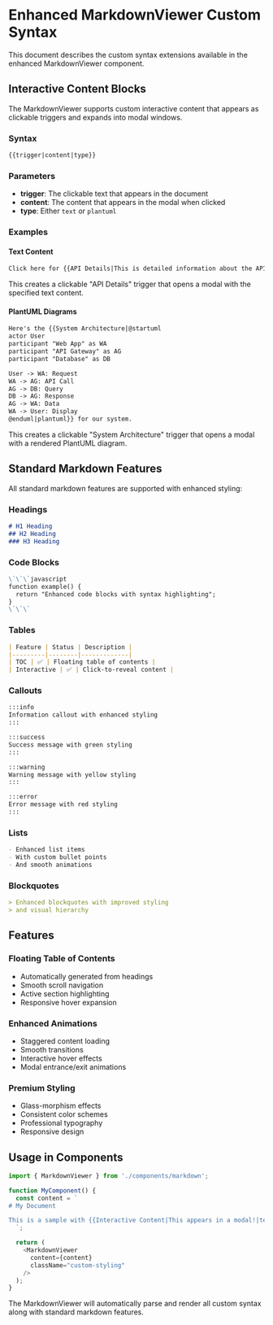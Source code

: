 # Enhanced MarkdownViewer Custom Syntax

This document describes the custom syntax extensions available in the enhanced MarkdownViewer component.

## Interactive Content Blocks

The MarkdownViewer supports custom interactive content that appears as clickable triggers and expands into modal windows.

### Syntax

```markdown
{{trigger|content|type}}
```

### Parameters

- **trigger**: The clickable text that appears in the document
- **content**: The content that appears in the modal when clicked
- **type**: Either `text` or `plantuml`

### Examples

#### Text Content

```markdown
Click here for {{API Details|This is detailed information about the API that will appear in a modal window.|text}} more information.
```

This creates a clickable "API Details" trigger that opens a modal with the specified text content.

#### PlantUML Diagrams

```markdown
Here's the {{System Architecture|@startuml
actor User
participant "Web App" as WA
participant "API Gateway" as AG
participant "Database" as DB

User -> WA: Request
WA -> AG: API Call
AG -> DB: Query
DB -> AG: Response
AG -> WA: Data
WA -> User: Display
@enduml|plantuml}} for our system.
```

This creates a clickable "System Architecture" trigger that opens a modal with a rendered PlantUML diagram.

## Standard Markdown Features

All standard markdown features are supported with enhanced styling:

### Headings
```markdown
# H1 Heading
## H2 Heading
### H3 Heading
```

### Code Blocks
```markdown
\`\`\`javascript
function example() {
  return "Enhanced code blocks with syntax highlighting";
}
\`\`\`
```

### Tables
```markdown
| Feature | Status | Description |
|---------|--------|-------------|
| TOC | ✅ | Floating table of contents |
| Interactive | ✅ | Click-to-reveal content |
```

### Callouts
```markdown
:::info
Information callout with enhanced styling
:::

:::success
Success message with green styling
:::

:::warning
Warning message with yellow styling
:::

:::error
Error message with red styling
:::
```

### Lists
```markdown
- Enhanced list items
- With custom bullet points
- And smooth animations
```

### Blockquotes
```markdown
> Enhanced blockquotes with improved styling
> and visual hierarchy
```

## Features

### Floating Table of Contents
- Automatically generated from headings
- Smooth scroll navigation
- Active section highlighting
- Responsive hover expansion

### Enhanced Animations
- Staggered content loading
- Smooth transitions
- Interactive hover effects
- Modal entrance/exit animations

### Premium Styling
- Glass-morphism effects
- Consistent color schemes
- Professional typography
- Responsive design

## Usage in Components

```typescript
import { MarkdownViewer } from './components/markdown';

function MyComponent() {
  const content = `
# My Document

This is a sample with {{Interactive Content|This appears in a modal!|text}} embedded.
  `;

  return (
    <MarkdownViewer 
      content={content}
      className="custom-styling"
    />
  );
}
```

The MarkdownViewer will automatically parse and render all custom syntax along with standard markdown features.